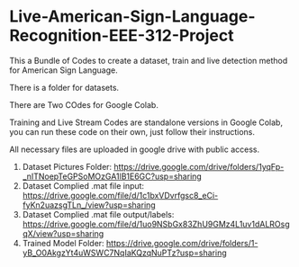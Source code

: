 # Live-American-Sign-Language-Recognition-EEE-312-Project

This a Bundle of Codes to create a dataset, train and live detection method for American Sign Language.

There is a folder for datasets.

There are Two COdes for Google Colab.

Training and Live Stream Codes are standalone versions in Google Colab, you can run these code on their own, just follow their instructions.

All necessary files are uploaded in google drive with public access.

1. Dataset Pictures Folder: https://drive.google.com/drive/folders/1yqFp-_nITNoepTeGPSoMOzGA1lB1E6GC?usp=sharing
2. Dataset Complied .mat file input: https://drive.google.com/file/d/1c1bxVDvrfgsc8_eCi-fyKn2uazsgTLn_/view?usp=sharing
3. Dataset Complied .mat file output/labels: https://drive.google.com/file/d/1uo9NSbGx83ZhU9GMz4L1uv1dALROsgqX/view?usp=sharing
4. Trained Model Folder: https://drive.google.com/drive/folders/1-yB_O0AkgzYt4uWSWC7NqIaKQzqNuPTz?usp=sharing
